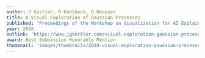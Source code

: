 ```yaml
---
author: J Görtler, R Kehlbeck, O Deussen
title: A Visual Exploration of Gaussian Processes
published: 'Proceedings of the Workshop on Visualization for AI Explainability (VISxAI)'
year: 2018
outlink: 'https://www.jgoertler.com/visual-exploration-gaussian-processes/'
award: Best Submission Honorable Mention
thumbnail: 'images/thumbnails/2018-visual-exploration-gaussian-processes.png'
---
```

